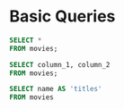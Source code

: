 
# Basic Queries


```sql
SELECT *
FROM movies;
```


```sql
SELECT column_1, column_2
FROM movies;
```

```sql
SELECT name AS 'titles'
FROM movies
```

```sql

```